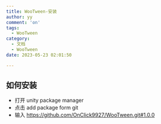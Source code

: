 ```yaml
---
title: WooTween-安装
author: yy
comment: 'on'
tags:
  - WooTween
category:
  - 文档
  - WooTween
date: 2023-05-23 02:01:50

---
```

## 如何安装
* 打开 unity package manager
* 点击 add package form git
* 输入 https://github.com/OnClick9927/WooTween.git#1.0.0